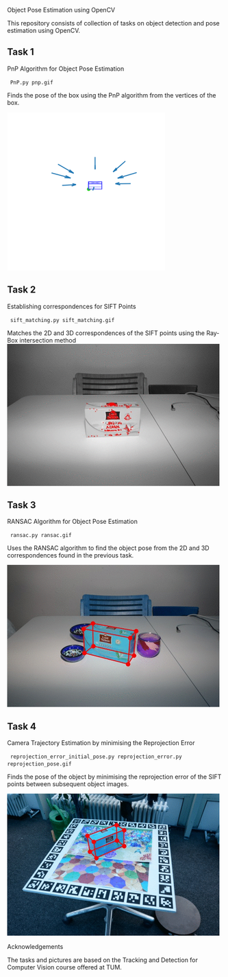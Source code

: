 Object Pose Estimation using OpenCV

This repository consists of collection of tasks on object detection and pose estimation using OpenCV.

## Task 1

PnP Algorithm for Object Pose Estimation

<code> PnP.py pnp.gif </code>

Finds the pose of the box using the PnP algorithm from the vertices of the box.

![Alt Text](pnp.gif)



## Task 2

Establishing correspondences for SIFT Points 

<code> sift_matching.py sift_matching.gif </code>

Matches the 2D and 3D correspondences of the SIFT points using the Ray-Box intersection method  
![Alt Text](sift_matching.gif)

## Task 3

RANSAC Algorithm for Object Pose Estimation

<code> ransac.py ransac.gif </code>

Uses the RANSAC algorithm to find the object pose from the 2D and 3D correspondences found in the previous task.

![Alt Text](ransac.gif)
## Task 4

Camera Trajectory Estimation by minimising the Reprojection Error 

<code> reprojection_error_initial_pose.py reprojection_error.py reprojection_pose.gif </code>

Finds the pose of the object by minimising the reprojection error of the SIFT points between subsequent object images. 

![Alt Text](reprojection_pose.gif)

Acknowledgements

The tasks and pictures are based on the Tracking and Detection for Computer Vision course offered at TUM.

